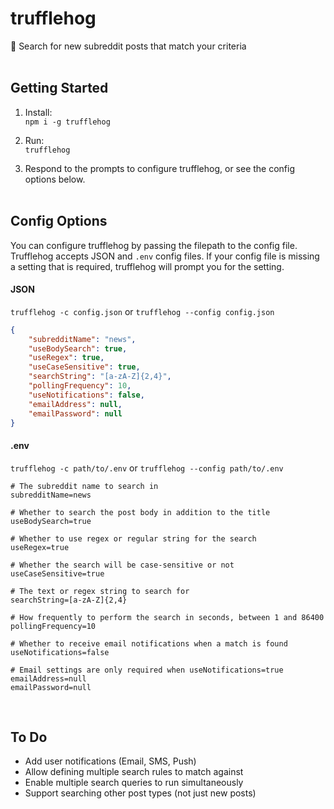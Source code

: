# trufflehog

🐖 Search for new subreddit posts that match your criteria<br><br>


## Getting Started

1. Install:<br>
`npm i -g trufflehog`<br>

2. Run:<br>
`trufflehog`<br>

3. Respond to the prompts to configure trufflehog, or see the config options below.<br><br>


## Config Options

You can configure trufflehog by passing the filepath to the config file. Trufflehog accepts JSON and `.env` config files. If your config file is missing a setting that is required, trufflehog will prompt you for the setting.<br>


#### JSON

`trufflehog -c config.json` or `trufflehog --config config.json`

```json
{
    "subredditName": "news",
    "useBodySearch": true,
    "useRegex": true,
    "useCaseSensitive": true,
    "searchString": "[a-zA-Z]{2,4}",
    "pollingFrequency": 10,
    "useNotifications": false,
    "emailAddress": null,
    "emailPassword": null
}
```


#### .env

`trufflehog -c path/to/.env` or `trufflehog --config path/to/.env`

```
# The subreddit name to search in
subredditName=news

# Whether to search the post body in addition to the title
useBodySearch=true

# Whether to use regex or regular string for the search
useRegex=true

# Whether the search will be case-sensitive or not
useCaseSensitive=true

# The text or regex string to search for
searchString=[a-zA-Z]{2,4}

# How frequently to perform the search in seconds, between 1 and 86400
pollingFrequency=10

# Whether to receive email notifications when a match is found
useNotifications=false

# Email settings are only required when useNotifications=true
emailAddress=null
emailPassword=null
```
<br>

## To Do

* Add user notifications (Email, SMS, Push)
* Allow defining multiple search rules to match against
* Enable multiple search queries to run simultaneously
* Support searching other post types (not just new posts)
<br><br>